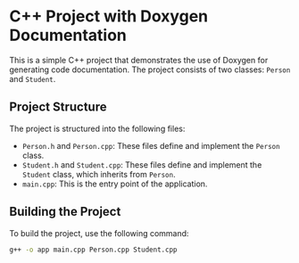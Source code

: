 # C++ Project with Doxygen Documentation

This is a simple C++ project that demonstrates the use of Doxygen for generating code documentation. The project consists of two classes: `Person` and `Student`.

## Project Structure

The project is structured into the following files:

- `Person.h` and `Person.cpp`: These files define and implement the `Person` class.
- `Student.h` and `Student.cpp`: These files define and implement the `Student` class, which inherits from `Person`.
- `main.cpp`: This is the entry point of the application.

## Building the Project

To build the project, use the following command:

```bash
g++ -o app main.cpp Person.cpp Student.cpp